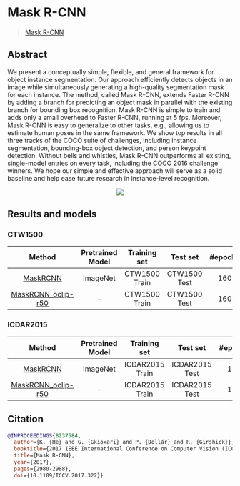 # Mask R-CNN

> [Mask R-CNN](https://arxiv.org/abs/1703.06870)

<!-- [ALGORITHM] -->

## Abstract

We present a conceptually simple, flexible, and general framework for object instance segmentation. Our approach efficiently detects objects in an image while simultaneously generating a high-quality segmentation mask for each instance. The method, called Mask R-CNN, extends Faster R-CNN by adding a branch for predicting an object mask in parallel with the existing branch for bounding box recognition. Mask R-CNN is simple to train and adds only a small overhead to Faster R-CNN, running at 5 fps. Moreover, Mask R-CNN is easy to generalize to other tasks, e.g., allowing us to estimate human poses in the same framework. We show top results in all three tracks of the COCO suite of challenges, including instance segmentation, bounding-box object detection, and person keypoint detection. Without bells and whistles, Mask R-CNN outperforms all existing, single-model entries on every task, including the COCO 2016 challenge winners. We hope our simple and effective approach will serve as a solid baseline and help ease future research in instance-level recognition.

<div align=center>
<img src="https://user-images.githubusercontent.com/22607038/142795605-dfdd5f69-e9cd-4b69-9c6b-6d8bded18e89.png"/>
</div>

## Results and models

### CTW1500

|                            Method                            | Pretrained Model | Training set  |   Test set   | #epochs | Test size | Precision | Recall | Hmean  |                            Download                            |
| :----------------------------------------------------------: | :--------------: | :-----------: | :----------: | :-----: | :-------: | :-------: | :----: | :----: | :------------------------------------------------------------: |
| [MaskRCNN](/configs/textdet/maskrcnn/mask-rcnn_resnet50_fpn_160e_ctw1500.py) |     ImageNet     | CTW1500 Train | CTW1500 Test |   160   |   1600    |  0.7165   | 0.7776 | 0.7458 | [model](https://download.openmmlab.com/mmocr/textdet/maskrcnn/mask-rcnn_resnet50_fpn_160e_ctw1500/mask-rcnn_resnet50_fpn_160e_ctw1500_20220826_154755-ce68ee8e.pth) \| [log](https://download.openmmlab.com/mmocr/textdet/maskrcnn/mask-rcnn_resnet50_fpn_160e_ctw1500/20220826_154755.log) |
| [MaskRCNN_oclip-r50](/configs/textdet/maskrcnn/mask-rcnn_oclip-resnet50_fpn_160e_ctw1500.py) |        -         | CTW1500 Train | CTW1500 Test |   160   |   1600    |           |        |        |                    [model](<>) \| [log](<>)                    |

### ICDAR2015

|                           Method                           | Pretrained Model |  Training set   |    Test set    | #epochs | Test size | Precision | Recall | Hmean  |                           Download                           |
| :--------------------------------------------------------: | :--------------: | :-------------: | :------------: | :-----: | :-------: | :-------: | :----: | :----: | :----------------------------------------------------------: |
| [MaskRCNN](/configs/textdet/maskrcnn/mask-rcnn_resnet50_fpn_160e_icdar2015.py) |     ImageNet     | ICDAR2015 Train | ICDAR2015 Test |   160   |   1920    |  0.8644   | 0.7766 | 0.8182 | [model](https://download.openmmlab.com/mmocr/textdet/maskrcnn/mask-rcnn_resnet50_fpn_160e_icdar2015/mask-rcnn_resnet50_fpn_160e_icdar2015_20220826_154808-ff5c30bf.pth) \| [log](https://download.openmmlab.com/mmocr/textdet/maskrcnn/mask-rcnn_resnet50_fpn_160e_icdar2015/20220826_154808.log) |
| [MaskRCNN_oclip-r50](/configs/textdet/maskrcnn/mask-rcnn_oclip-resnet50_fpn_160e_icdar2015.py) |        -         | ICDAR2015 Train | ICDAR2015 Test |   160   |   1920    |           |        |        |                   [model](<>) \| [log](<>)                   |

## Citation

```bibtex
@INPROCEEDINGS{8237584,
  author={K. {He} and G. {Gkioxari} and P. {Dollár} and R. {Girshick}},
  booktitle={2017 IEEE International Conference on Computer Vision (ICCV)},
  title={Mask R-CNN},
  year={2017},
  pages={2980-2988},
  doi={10.1109/ICCV.2017.322}}
```
